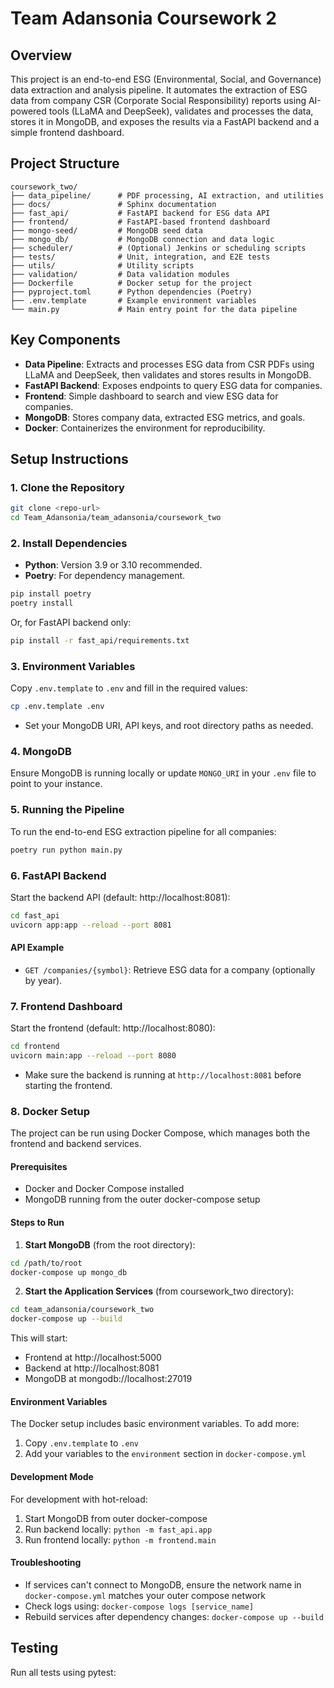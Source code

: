 # Team Adansonia Coursework 2

## Overview

This project is an end-to-end ESG (Environmental, Social, and Governance) data extraction and analysis pipeline. It automates the extraction of ESG data from company CSR (Corporate Social Responsibility) reports using AI-powered tools (LLaMA and DeepSeek), validates and processes the data, stores it in MongoDB, and exposes the results via a FastAPI backend and a simple frontend dashboard.

## Project Structure

```
coursework_two/
├── data_pipeline/      # PDF processing, AI extraction, and utilities
├── docs/               # Sphinx documentation
├── fast_api/           # FastAPI backend for ESG data API
├── frontend/           # FastAPI-based frontend dashboard
├── mongo-seed/         # MongoDB seed data
├── mongo_db/           # MongoDB connection and data logic
├── scheduler/          # (Optional) Jenkins or scheduling scripts
├── tests/              # Unit, integration, and E2E tests
├── utils/              # Utility scripts
├── validation/         # Data validation modules
├── Dockerfile          # Docker setup for the project
├── pyproject.toml      # Python dependencies (Poetry)
├── .env.template       # Example environment variables
└── main.py             # Main entry point for the data pipeline
```

## Key Components

- **Data Pipeline**: Extracts and processes ESG data from CSR PDFs using LLaMA and DeepSeek, then validates and stores results in MongoDB.
- **FastAPI Backend**: Exposes endpoints to query ESG data for companies.
- **Frontend**: Simple dashboard to search and view ESG data for companies.
- **MongoDB**: Stores company data, extracted ESG metrics, and goals.
- **Docker**: Containerizes the environment for reproducibility.

## Setup Instructions

### 1. Clone the Repository

```bash
git clone <repo-url>
cd Team_Adansonia/team_adansonia/coursework_two
```

### 2. Install Dependencies

- **Python**: Version 3.9 or 3.10 recommended.
- **Poetry**: For dependency management.

```bash
pip install poetry
poetry install
```

Or, for FastAPI backend only:

```bash
pip install -r fast_api/requirements.txt
```

### 3. Environment Variables

Copy `.env.template` to `.env` and fill in the required values:

```bash
cp .env.template .env
```

- Set your MongoDB URI, API keys, and root directory paths as needed.

### 4. MongoDB

Ensure MongoDB is running locally or update `MONGO_URI` in your `.env` file to point to your instance.

### 5. Running the Pipeline

To run the end-to-end ESG extraction pipeline for all companies:

```bash
poetry run python main.py
```

### 6. FastAPI Backend

Start the backend API (default: http://localhost:8081):

```bash
cd fast_api
uvicorn app:app --reload --port 8081
```

#### API Example

- `GET /companies/{symbol}`: Retrieve ESG data for a company (optionally by year).

### 7. Frontend Dashboard

Start the frontend (default: http://localhost:8080):

```bash
cd frontend
uvicorn main:app --reload --port 8080
```

- Make sure the backend is running at `http://localhost:8081` before starting the frontend.

### 8. Docker Setup

The project can be run using Docker Compose, which manages both the frontend and backend services.

#### Prerequisites

- Docker and Docker Compose installed
- MongoDB running from the outer docker-compose setup

#### Steps to Run

1. **Start MongoDB** (from the root directory):
```bash
cd /path/to/root
docker-compose up mongo_db
```

2. **Start the Application Services** (from coursework_two directory):
```bash
cd team_adansonia/coursework_two
docker-compose up --build
```

This will start:
- Frontend at http://localhost:5000
- Backend at http://localhost:8081
- MongoDB at mongodb://localhost:27019

#### Environment Variables

The Docker setup includes basic environment variables. To add more:
1. Copy `.env.template` to `.env`
2. Add your variables to the `environment` section in `docker-compose.yml`

#### Development Mode

For development with hot-reload:
1. Start MongoDB from outer docker-compose
2. Run backend locally: `python -m fast_api.app`
3. Run frontend locally: `python -m frontend.main`

#### Troubleshooting

- If services can't connect to MongoDB, ensure the network name in `docker-compose.yml` matches your outer compose network
- Check logs using: `docker-compose logs [service_name]`
- Rebuild services after dependency changes: `docker-compose up --build`

## Testing

Run all tests using pytest:

```